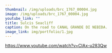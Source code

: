 ```yaml
---
thumbnail: /img/uploads/brc_1767_00004.jpg
image: /img/uploads/brc_1767_00004.jpg
youtube_link: ""
title: Sulcis Seacliff
caption: On the road to CANAL GRANDE DI NEBIDA.
image_link: img/portfolio/1.jpg
---
```

https://www.youtube.com/watch?v=CIAx-u283Qw
